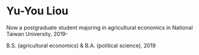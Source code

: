 # Yu-You Liou

Now a postgraduate student majoring in agricultural economics in National Taiwan University, 2019-

B.S. (agricultural economics) & B.A. (political science), 2019
